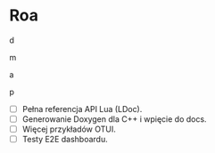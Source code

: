 # Roa

d

m

a

p

- [ ] Pełna referencja API Lua (LDoc).
- [ ] Generowanie Doxygen dla C++ i wpięcie do docs.
- [ ] Więcej przykładów OTUI.
- [ ] Testy E2E dashboardu.
